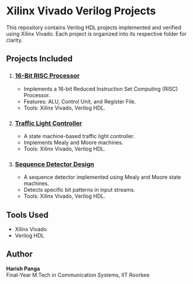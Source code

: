 

# Xilinx Vivado Verilog Projects

This repository contains Verilog HDL projects implemented and verified using Xilinx Vivado. Each project is organized into its respective folder for clarity.

## Projects Included

1. ### [16-Bit RISC Processor](16-Bit-RISC-Processor/README.md)
   - Implements a 16-bit Reduced Instruction Set Computing (RISC) Processor.
   - Features: ALU, Control Unit, and Register File.
   - Tools: Xilinx Vivado, Verilog HDL.

2. ### [Traffic Light Controller](Traffic-Light-Controller/README.md)
   - A state machine-based traffic light controller.
   - Implements Mealy and Moore machines.
   - Tools: Xilinx Vivado, Verilog HDL.

3. ### [Sequence Detector Design](Sequence-Detector-Design/README.md)
   - A sequence detector implemented using Mealy and Moore state machines.
   - Detects specific bit patterns in input streams.
   - Tools: Xilinx Vivado, Verilog HDL.

## Tools Used
- Xilinx Vivado
- Verilog HDL

## Author
**Harish Panga**  
Final-Year M.Tech in Communication Systems, IIT Roorkee
